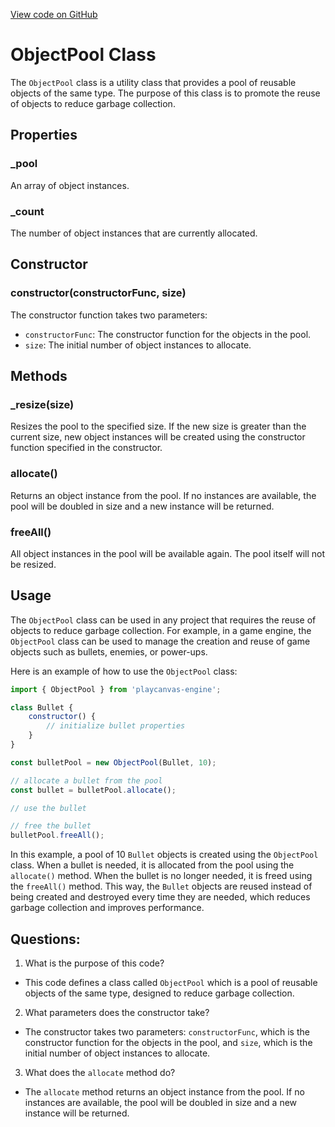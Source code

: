 [View code on GitHub](https://github.com/playcanvas/engine/src/core/object-pool.js)

# ObjectPool Class

The `ObjectPool` class is a utility class that provides a pool of reusable objects of the same type. The purpose of this class is to promote the reuse of objects to reduce garbage collection. 

## Properties

### _pool

An array of object instances.

### _count

The number of object instances that are currently allocated.

## Constructor

### constructor(constructorFunc, size)

The constructor function takes two parameters:

- `constructorFunc`: The constructor function for the objects in the pool.
- `size`: The initial number of object instances to allocate.

## Methods

### _resize(size)

Resizes the pool to the specified size. If the new size is greater than the current size, new object instances will be created using the constructor function specified in the constructor.

### allocate()

Returns an object instance from the pool. If no instances are available, the pool will be doubled in size and a new instance will be returned.

### freeAll()

All object instances in the pool will be available again. The pool itself will not be resized.

## Usage

The `ObjectPool` class can be used in any project that requires the reuse of objects to reduce garbage collection. For example, in a game engine, the `ObjectPool` class can be used to manage the creation and reuse of game objects such as bullets, enemies, or power-ups. 

Here is an example of how to use the `ObjectPool` class:

```javascript
import { ObjectPool } from 'playcanvas-engine';

class Bullet {
    constructor() {
        // initialize bullet properties
    }
}

const bulletPool = new ObjectPool(Bullet, 10);

// allocate a bullet from the pool
const bullet = bulletPool.allocate();

// use the bullet

// free the bullet
bulletPool.freeAll();
```

In this example, a pool of 10 `Bullet` objects is created using the `ObjectPool` class. When a bullet is needed, it is allocated from the pool using the `allocate()` method. When the bullet is no longer needed, it is freed using the `freeAll()` method. This way, the `Bullet` objects are reused instead of being created and destroyed every time they are needed, which reduces garbage collection and improves performance.
## Questions: 
 1. What is the purpose of this code?
- This code defines a class called `ObjectPool` which is a pool of reusable objects of the same type, designed to reduce garbage collection.

2. What parameters does the constructor take?
- The constructor takes two parameters: `constructorFunc`, which is the constructor function for the objects in the pool, and `size`, which is the initial number of object instances to allocate.

3. What does the `allocate` method do?
- The `allocate` method returns an object instance from the pool. If no instances are available, the pool will be doubled in size and a new instance will be returned.